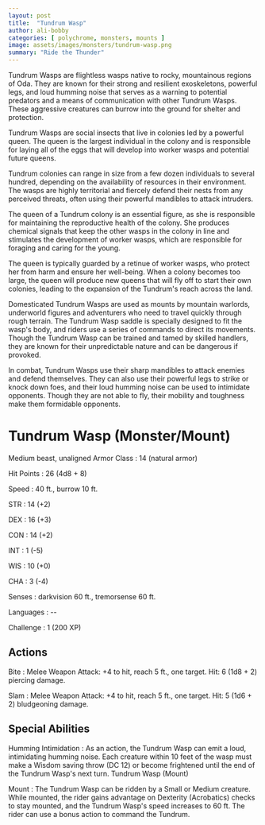 ```yaml
---
layout: post
title:  "Tundrum Wasp"
author: ali-bobby
categories: [ polychrome, monsters, mounts ]
image: assets/images/monsters/tundrum-wasp.png
summary: "Ride the Thunder"
---
```

Tundrum Wasps are flightless wasps native to rocky, mountainous regions of Oda. They are known for their strong and resilient exoskeletons, powerful legs, and loud humming noise that serves as a warning to potential predators and a means of communication with other Tundrum Wasps. These aggressive creatures can burrow into the ground for shelter and protection.

Tundrum Wasps are social insects that live in colonies led by a powerful queen. The queen is the largest individual in the colony and is responsible for laying all of the eggs that will develop into worker wasps and potential future queens.

Tundrum colonies can range in size from a few dozen individuals to several hundred, depending on the availability of resources in their environment. The wasps are highly territorial and fiercely defend their nests from any perceived threats, often using their powerful mandibles to attack intruders.

The queen of a Tundrum colony is an essential figure, as she is responsible for maintaining the reproductive health of the colony. She produces chemical signals that keep the other wasps in the colony in line and stimulates the development of worker wasps, which are responsible for foraging and caring for the young.

The queen is typically guarded by a retinue of worker wasps, who protect her from harm and ensure her well-being. When a colony becomes too large, the queen will produce new queens that will fly off to start their own colonies, leading to the expansion of the Tundrum's reach across the land.

Domesticated Tundrum Wasps are used as mounts by mountain warlords, underworld figures and adventurers who need to travel quickly through rough terrain. The Tundrum Wasp saddle is specially designed to fit the wasp's body, and riders use a series of commands to direct its movements. Though the Tundrum Wasp can be trained and tamed by skilled handlers, they are known for their unpredictable nature and can be dangerous if provoked.

In combat, Tundrum Wasps use their sharp mandibles to attack enemies and defend themselves. They can also use their powerful legs to strike or knock down foes, and their loud humming noise can be used to intimidate opponents. Though they are not able to fly, their mobility and toughness make them formidable opponents.


# Tundrum Wasp (Monster/Mount)

Medium beast, unaligned
Armor Class
: 14 (natural armor)

Hit Points
: 26 (4d8 + 8)

Speed
: 40 ft., burrow 10 ft.

STR
: 14 (+2)

DEX
: 16 (+3)

CON
: 14 (+2)

INT
: 1 (-5)

WIS
: 10 (+0)

CHA
: 3 (-4)

Senses
: darkvision 60 ft., tremorsense 60 ft.

Languages
: --

Challenge
: 1 (200 XP)

## Actions

Bite
: Melee Weapon Attack: +4 to hit, reach 5 ft., one target. Hit: 6 (1d8 + 2) piercing damage.

Slam
: Melee Weapon Attack: +4 to hit, reach 5 ft., one target. Hit: 5 (1d6 + 2) bludgeoning damage.

## Special Abilities

Humming Intimidation
: As an action, the Tundrum Wasp can emit a loud, intimidating humming noise. Each creature within 10 feet of the wasp must make a Wisdom saving throw (DC 12) or become frightened until the end of the Tundrum Wasp's next turn.
Tundrum Wasp (Mount)

Mount
: The Tundrum Wasp can be ridden by a Small or Medium creature. While mounted, the rider gains advantage on Dexterity (Acrobatics) checks to stay mounted, and the Tundrum Wasp's speed increases to 60 ft. The rider can use a bonus action to command the Tundrum.